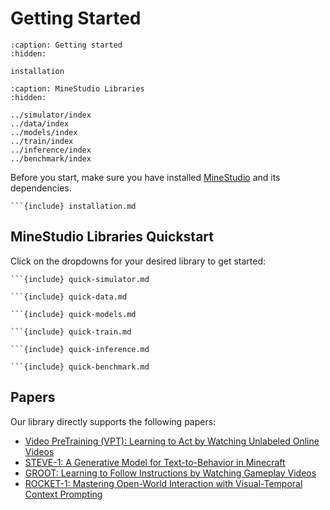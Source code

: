 <!--
 * @Date: 2024-11-29 08:08:13
 * @LastEditors: caishaofei caishaofei@stu.pku.edu.cn
 * @LastEditTime: 2024-11-30 13:17:14
 * @FilePath: /MineStudio/docs/source/overview/getting-started.md
-->
# Getting Started

```{toctree}
:caption: Getting started
:hidden:

installation
```

```{toctree}
:caption: MineStudio Libraries
:hidden:

../simulator/index
../data/index
../models/index
../train/index
../inference/index
../benchmark/index
```

Before you start, make sure you have installed [MineStudio](https://github.com/phython96/MineStudio) and its dependencies. 

```{dropdown} Install MineStudio
```{include} installation.md
```

## MineStudio Libraries Quickstart

Click on the dropdowns for your desired library to get started:
```{dropdown} <img src="../_static/logo-no-text-gray.svg" alt="minestudio" width="35px"> Simulator: Customizable Minecraft Environment
```{include} quick-simulator.md
```
```{dropdown} <img src="../_static/logo-no-text-gray.svg" alt="minestudio" width="35px"> Data: Flexible Data Structures and Efficient Data Processing
```{include} quick-data.md
```
```{dropdown} <img src="../_static/logo-no-text-gray.svg" alt="minestudio" width="35px"> Models: Policy Template and Baseline Models
```{include} quick-models.md
```
```{dropdown} <img src="../_static/logo-no-text-gray.svg" alt="minestudio" width="35px"> Train: Training Policy with Offline Data
```{include} quick-train.md
```
```{dropdown} <img src="../_static/logo-no-text-gray.svg" alt="minestudio" width="35px"> Inference: Parallel Inference and Record Trajectories
```{include} quick-inference.md
```
```{dropdown} <img src="../_static/logo-no-text-gray.svg" alt="minestudio" width="35px"> Benchmark: Benchmarking and Evaluation
```{include} quick-benchmark.md
```

## Papers

Our library directly supports the following papers:

- [Video PreTraining (VPT): Learning to Act by Watching Unlabeled Online Videos](https://arxiv.org/abs/2206.11795)
- [STEVE-1: A Generative Model for Text-to-Behavior in Minecraft](https://arxiv.org/abs/2306.00937)
- [GROOT: Learning to Follow Instructions by Watching Gameplay Videos](https://arxiv.org/abs/2310.08235)
- [ROCKET-1: Mastering Open-World Interaction with Visual-Temporal Context Prompting](https://arxiv.org/abs/2410.17856)